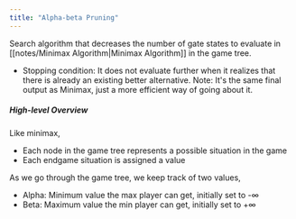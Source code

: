 ```yaml
---
title: "Alpha-beta Pruning"
---
```
Search algorithm that decreases the number of gate states to evaluate in [[notes/Minimax Algorithm|Minimax Algorithm]] in the game tree.
- Stopping condition: It does not evaluate further when it realizes that there is already an existing better alternative.
Note: It's the same final output as Minimax, just a more efficient way of going about it.

##### High-level Overview
Like minimax,
- Each node in the game tree represents a possible situation in the game
- Each endgame situation is assigned a value

As we go through the game tree, we keep track of two values,
- Alpha: Minimum value the max player can get, initially set to -∞
- Beta: Maximum value the min player can get, initially set to +∞